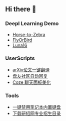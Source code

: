## Hi there 👋

<!--
**xx025/xx025** is a ✨ _special_ ✨ repository because its `README.md` (this file) appears on your GitHub profile.

Here are some ideas to get you started:

- 🔭 I’m currently working on ...
- 🌱 I’m currently learning ...
- 👯 I’m looking to collaborate on ...
- 🤔 I’m looking for help with ...
- 💬 Ask me about ...
- 📫 How to reach me: ...
- 😄 Pronouns: ...
- ⚡ Fun fact: ...
-->


### Deepl Learning Demo

- [Horse-to-Zebra](https://github.com/xx025/Horse-to-Zebra)
- [FlyOrBird](https://github.com/xx025/FlyOrBird)
- [Luna16](https://github.com/xx025/Luna16)

### UserScripts

- [arXiv论文一键翻译](https://github.com/xx025/strawberry)
- [盘友社区自动回复](https://github.com/xx025/strawberry)
- [Coze 聊天面板美化](https://github.com/xx025/strawberry)

### Tools

- [一键禁用笔记本内置键盘](https://github.com/xx025/LockLaptopKeyboard)
- [下载研招网专业招生目录](https://github.com/xx025/yanx)
